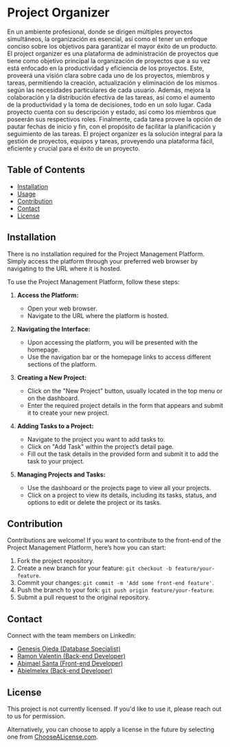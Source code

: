 # Project Organizer

En un ambiente profesional, donde se dirigen múltiples proyectos simultáneos, la organización es esencial, así como el tener un enfoque conciso sobre los objetivos para garantizar el mayor éxito de un producto.  El project organizer es una plataforma de administración de proyectos que tiene como objetivo principal la organización de proyectos que a su vez está enfocado en la productividad y eficiencia de los proyectos. Este, proveerá una visión clara sobre cada uno de los proyectos, miembros y tareas, permitiendo la creación, actualización y eliminación de los mismos según las necesidades particulares de cada usuario. Además, mejora la colaboración y la distribución efectiva de las tareas, así como el aumento de la productividad y la toma de decisiones, todo en un solo lugar. Cada proyecto cuenta con su descripción y estado, así como los miembros que poseerán sus respectivos roles. Finalmente, cada tarea provee la opción de pautar fechas de inicio y fin, con el propósito de facilitar la planificación y seguimiento de las tareas.  El project organizer es la solución integral para la gestión de proyectos, equipos y tareas, proveyendo una plataforma fácil, eficiente y crucial para el éxito de un proyecto. 

## Table of Contents

- [Installation](#installation)
- [Usage](#usage)
- [Contribution](#contribution)
- [Contact](#contact)
- [License](#license)

## Installation

There is no installation required for the Project Management Platform. Simply access the platform through your preferred web browser by navigating to the URL where it is hosted.

To use the Project Management Platform, follow these steps:

1. **Access the Platform:**
   - Open your web browser.
   - Navigate to the URL where the platform is hosted.

2. **Navigating the Interface:**
   - Upon accessing the platform, you will be presented with the homepage.
   - Use the navigation bar or the homepage links to access different sections of the platform.

3. **Creating a New Project:**
   - Click on the "New Project" button, usually located in the top menu or on the dashboard.
   - Enter the required project details in the form that appears and submit it to create your new project.

4. **Adding Tasks to a Project:**
   - Navigate to the project you want to add tasks to.
   - Click on "Add Task" within the project’s detail page.
   - Fill out the task details in the provided form and submit it to add the task to your project.

5. **Managing Projects and Tasks:**
   - Use the dashboard or the projects page to view all your projects.
   - Click on a project to view its details, including its tasks, status, and options to edit or delete the project or its tasks.

## Contribution

Contributions are welcome! If you want to contribute to the front-end of the Project Management Platform, here’s how you can start:

1. Fork the project repository.
2. Create a new branch for your feature: `git checkout -b feature/your-feature`.
3. Commit your changes: `git commit -m 'Add some front-end feature'`.
4. Push the branch to your fork: `git push origin feature/your-feature`.
5. Submit a pull request to the original repository.


## Contact

Connect with the team members on LinkedIn:

- [Genesis Ojeda (Database Specialist)](https://www.linkedin.com/in/g%C3%A9nesis-ojeda-451576302/)
- [Ramon Valentin (Back-end Developer)](https://www.linkedin.com/in/ramonvalentinrivera)
- [Abimael Santa (Front-end Developer)](https://www.linkedin.com/in/abimaelsanta/)
- [Abielmelex (Back-end Developer)](ABIELMELEX)

## License

This project is not currently licensed. If you'd like to use it, please reach out to us for permission.

Alternatively, you can choose to apply a license in the future by selecting one from [ChooseALicense.com](https://choosealicense.com/).
